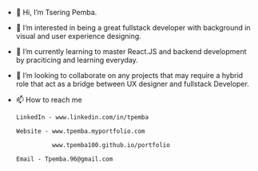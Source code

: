- 👋 Hi, I’m Tsering Pemba.
- 👀 I’m interested in being a great fullstack developer with background in visual and user experience designing.
- 🌱 I’m currently learning to master React.JS and backend development by praciticing and learning everyday.
- 💞️ I’m looking to collaborate on any projects that may require a hybrid role that act as a bridge between UX designer and fullstack Developer.
- 📫 How to reach me 

      LinkedIn - www.linkedin.com/in/tpemba
      
      Website - www.tpemba.myportfolio.com            
                
                www.tpemba100.github.io/portfolio
      
      Email - Tpemba.96@gmail.com

<!---
tpemba100/tpemba100 is a ✨ special ✨ repository because its `README.md` (this file) appears on your GitHub profile.
You can click the Preview link to take a look at your changes.
--->
